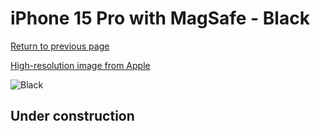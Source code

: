 # iPhone 15 Pro with MagSafe - Black

[Return to previous page](/iphone_15)

[High-resolution image from Apple](https://store.storeimages.cdn-apple.com/8756/as-images.apple.com/is/MT4H3?wid=4500&hei=4500&fmt=png)

<div style="width: 500px"><img src="/almost_uncompressed/MT4H3.webp" alt="Black"></div>

## Under construction
